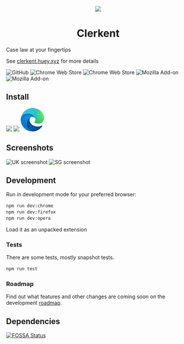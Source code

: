 <p align="center">
  <img src="./assets/clerkent.png" width="200" />
</p>
<h1 align="center">
  Clerkent
</h1>

Case law at your fingertips

See [clerkent.huey.xyz](https://clerkent.huey.xyz) for more details

![GitHub](https://img.shields.io/badge/licence-EUPL--1.2-blue)
![Chrome Web Store](https://img.shields.io/chrome-web-store/users/ogjefnociaddjemkkajgmfpmhmpokmhj?label=Google%20Chrome%20users)
![Chrome Web Store](https://img.shields.io/chrome-web-store/v/ogjefnociaddjemkkajgmfpmhmpokmhj)
![Mozilla Add-on](https://img.shields.io/amo/users/clerkent?label=Mozilla%20Firefox%20users)
![Mozilla Add-on](https://img.shields.io/amo/v/clerkent)

## Install

[<img src="https://raw.githubusercontent.com/alrra/browser-logos/main/src/firefox/firefox.svg" width="64" />](https://addons.mozilla.org/en-GB/firefox/addon/clerkent/)
[<img src="https://raw.githubusercontent.com/alrra/browser-logos/main/src/chrome/chrome.svg" width="64" />](https://chrome.google.com/webstore/detail/clerkent/ogjefnociaddjemkkajgmfpmhmpokmhj)
[<img src="https://raw.githubusercontent.com/alrra/browser-logos/main/src/edge/edge.svg" width="64" />](https://clerkent.huey.xyz/help#edge-installation)

## Screenshots

![UK screenshot](./assets/screenshot_uk.png)
![SG screenshot](./assets/screenshot_sg.png)

## Development

Run in development mode for your preferred browser:

```bash
npm run dev:chrome
npm run dev:firefox
npm run dev:opera
```

Load it as an unpacked extension

### Tests

There are some tests, mostly snapshot tests.

```bash
npm run test
```

### Roadmap

Find out what features and other changes are coming soon on the development [roadmap](https://github.com/orgs/lacuna-technologies/projects/1).

## Dependencies

[![FOSSA Status](https://app.fossa.com/api/projects/custom%2B1364%2Fgit%40github.com%3Alacuna-technologies%2Fclerkent.git.svg?type=large)](https://app.fossa.com/projects/custom%2B1364%2Fgit%40github.com%3Alacuna-technologies%2Fclerkent.git?ref=badge_large)
